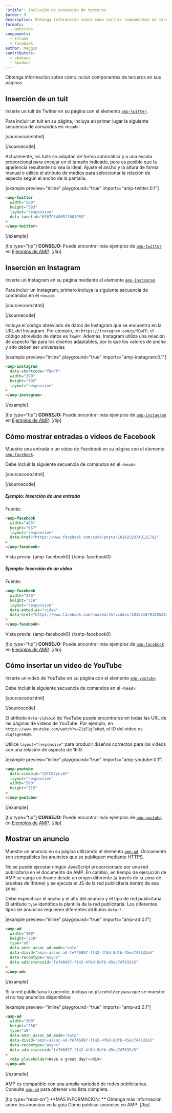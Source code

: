 ```yaml
---
'$title': Inclusión de contenido de terceros
$order: 9
description: Obtenga información sobre cómo incluir componentes de terceros en sus páginas...
formats:
  - websites
components:
  - iframe
  - facebook
author: Meggin
contributors:
  - pbakaus
  - bpaduch
---
```


Obtenga información sobre cómo incluir componentes de terceros en sus páginas.

## Inserción de un tuit

Inserte un tuit de Twitter en su página con el elemento <a href="../../../../documentation/components/reference/amp-twitter.md"><code>amp-twitter</code></a>.

Para incluir un tuit en su página, incluya en primer lugar la siguiente secuencia de comandos en `<head>`:

[sourcecode:html]

<script async custom-element="amp-twitter"
  src="https://cdn.ampproject.org/v0/amp-twitter-0.1.js"></script>

[/sourcecode]

Actualmente, los tuits se adaptan de forma automática y a una escala proporcional para encajar en el tamaño indicado, pero es posible que la apariencia resultante no sea la ideal. Ajuste el ancho y la altura de forma manual o utilice el atributo de medios para seleccionar la relación de aspecto según el ancho de la pantalla.

[example preview="inline" playground="true" imports="amp-twitter:0.1"]

```html
<amp-twitter
  width="500"
  height="583"
  layout="responsive"
  data-tweetid="638793490521001985"
>
</amp-twitter>
```

[/example]

[tip type="tip"] **CONSEJO:** Puede encontrar más ejemplos de [`amp-twitter`](../../../../documentation/components/reference/amp-twitter.md) en [Ejemplos de AMP](../../../../documentation/examples/documentation/amp-twitter.html). [/tip]

## Inserción en Instagram

Inserte un Instagram en su página mediante el elemento [`amp-instagram`](../../../../documentation/components/reference/amp-instagram.md).

Para incluir un Instagram, primero incluya la siguiente secuencia de comandos en el `<head>`:

[sourcecode:html]

<script async custom-element="amp-instagram"
  src="https://cdn.ampproject.org/v0/amp-instagram-0.1.js"></script>

[/sourcecode]

Incluya el código abreviado de datos de Instagram que se encuentra en la URL del Instagram. Por ejemplo, en `https://instagram.com/p/fBwFP`, el código abreviado de datos es `fBwFP`. Además, Instagram utiliza una relación de aspecto fija para los diseños adaptables, por lo que los valores de ancho y alto deben ser universales

[example preview="inline" playground="true" imports="amp-instagram:0.1"]

```html
<amp-instagram
  data-shortcode="fBwFP"
  width="320"
  height="392"
  layout="responsive"
>
</amp-instagram>
```

[/example]

[tip type="tip"] **CONSEJO:** Puede encontrar más ejemplos de [`amp-instagram`](../../../../documentation/components/reference/amp-instagram.md) en [Ejemplos de AMP](../../../../documentation/examples/documentation/amp-instagram.html). [/tip]

## Cómo mostrar entradas o videos de Facebook

Muestre una entrada o un video de Facebook en su página con el elemento [`amp-facebook`](../../../../documentation/components/reference/amp-facebook.md).

Debe incluir la siguiente secuencia de comandos en el `<head>`:

[sourcecode:html]

<script async custom-element="amp-facebook"
  src="https://cdn.ampproject.org/v0/amp-facebook-0.1.js"></script>

[/sourcecode]

##### Ejemplo: Inserción de una entrada

Fuente:

```html
<amp-facebook
  width="486"
  height="657"
  layout="responsive"
  data-href="https://www.facebook.com/zuck/posts/10102593740125791"
>
</amp-facebook>
```

Vista previa: {amp-facebook0} {/amp-facebook0}

##### Ejemplo: Inserción de un video

Fuente:

```html
<amp-facebook
  width="476"
  height="316"
  layout="responsive"
  data-embed-as="video"
  data-href="https://www.facebook.com/nasaearth/videos/10155187938052139"
>
</amp-facebook>
```

Vista previa: {amp-facebook0} {/amp-facebook0}

[tip type="tip"] **CONSEJO:** Puede encontrar más ejemplos de [`amp-facebook`](../../../../documentation/components/reference/amp-facebook.md) en [Ejemplos de AMP](../../../../documentation/examples/documentation/amp-facebook.html). [/tip]

## Cómo insertar un video de YouTube

Inserte un video de YouTube en su página con el elemento [`amp-youtube`](../../../../documentation/components/reference/amp-youtube.md).

Debe incluir la siguiente secuencia de comandos en el `<head>`:

[sourcecode:html]

<script async custom-element="amp-youtube"
  src="https://cdn.ampproject.org/v0/amp-youtube-0.1.js"></script>

[/sourcecode]

El atributo `data-videoid` de YouTube puede encontrarse en todas las URL de las páginas de videos de YouTube. Por ejemplo, en `https://www.youtube.com/watch?v=Z1q71gFeRqM`, el ID del video es `Z1q71gFeRqM`.

Utilice `layout="responsive"` para producir diseños correctos para los videos con una relación de aspecto de 16:9:

[example preview="inline" playground="true" imports="amp-youtube:0.1"]

```html
<amp-youtube
  data-videoid="lBTCB7yLs8Y"
  layout="responsive"
  width="560"
  height="315"
>
</amp-youtube>
```

[/example]

[tip type="tip"] **CONSEJO:** Puede encontrar más ejemplos de [`amp-youtube`](../../../../documentation/components/reference/amp-youtube.md) en [Ejemplos de AMP](../../../../documentation/examples/documentation/amp-youtube.html). [/tip]

## Mostrar un anuncio

Muestre un anuncio en su página utilizando el elemento [`amp-ad`](../../../../documentation/components/reference/amp-ad.md). Únicamente son compatibles los anuncios que se publiquen mediante HTTPS.

No se puede ejecutar ningún JavaScript proporcionado por una red publicitaria en el documento de AMP. En cambio, en tiempo de ejecución de AMP se carga un iframe desde un origen diferente (a través de la zona de pruebas de iframe) y se ejecuta el JS de la red publicitaria dentro de esa zona.

Debe especificar el ancho y el alto del anuncio y el tipo de red publicitaria. El atributo `type` identifica la plantilla de la red publicitaria. Los diferentes tipos de anuncios requieren diferentes atributos `data-*`.

[example preview="inline" playground="true" imports="amp-ad:0.1"]

```html
<amp-ad
  width="300"
  height="250"
  type="a9"
  data-amzn_assoc_ad_mode="auto"
  data-divid="amzn-assoc-ad-fe746097-f142-4f8d-8dfb-45ec747632e5"
  data-recomtype="async"
  data-adinstanceid="fe746097-f142-4f8d-8dfb-45ec747632e5"
>
</amp-ad>
```

[/example]

Si la red publicitaria lo permite, incluya un <code>placeholder</code> para que se muestre si no hay anuncios disponibles:

[example preview="inline" playground="true" imports="amp-ad:0.1"]

```html
<amp-ad
  width="300"
  height="250"
  type="a9"
  data-amzn_assoc_ad_mode="auto"
  data-divid="amzn-assoc-ad-fe746097-f142-4f8d-8dfb-45ec747632e5"
  data-recomtype="async"
  data-adinstanceid="fe746097-f142-4f8d-8dfb-45ec747632e5"
>
  <div placeholder>Have a great day!</div>
</amp-ad>
```

[/example]

AMP es compatible con una amplia variedad de redes publicitarias. Consulte [<code>amp-ad</code>](../../../../documentation/guides-and-tutorials/develop/monetization/index.md) para obtener una lista completa.

[tip type="read-on"] **MÁS INFORMACIÓN: ** Obtenga más información sobre los anuncios en la guía <a>Cómo publicar anuncios en AMP</a>. [/tip]

